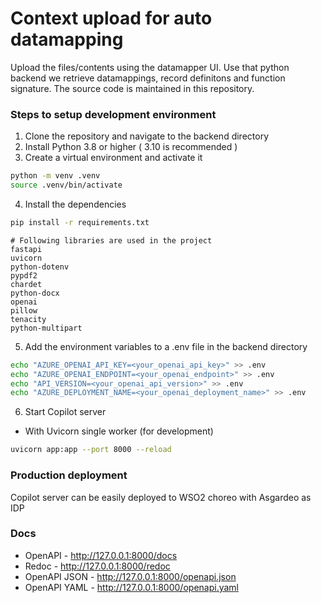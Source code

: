 # Context upload for auto datamapping 
Upload the files/contents using the datamapper UI. Use that python backend we retrieve datamappings, record definitons and function signature.
The source code is maintained in this repository.

### Steps to setup development environment

1. Clone the repository and navigate to the backend directory
2. Install Python 3.8 or higher ( 3.10 is recommended )
3. Create a virtual environment and activate it
```bash
python -m venv .venv
source .venv/bin/activate
```

4. Install the dependencies
```bash 
pip install -r requirements.txt
```

```
# Following libraries are used in the project
fastapi
uvicorn
python-dotenv
pypdf2
chardet
python-docx
openai
pillow
tenacity
python-multipart
```

5. Add the environment variables to a .env file in the backend directory
```bash
echo "AZURE_OPENAI_API_KEY=<your_openai_api_key>" >> .env
echo "AZURE_OPENAI_ENDPOINT=<your_openai_endpoint>" >> .env
echo "API_VERSION=<your_openai_api_version>" >> .env
echo "AZURE_DEPLOYMENT_NAME=<your_openai_deployment_name>" >> .env
```

6. Start Copilot server
* With Uvicorn single worker (for development)
```bash
uvicorn app:app --port 8000 --reload 
```

### Production deployment
Copilot server can be easily deployed to WSO2 choreo with Asgardeo as IDP

### Docs
* OpenAPI - http://127.0.0.1:8000/docs
* Redoc - http://127.0.0.1:8000/redoc
* OpenAPI JSON - http://127.0.0.1:8000/openapi.json
* OpenAPI YAML - http://127.0.0.1:8000/openapi.yaml
